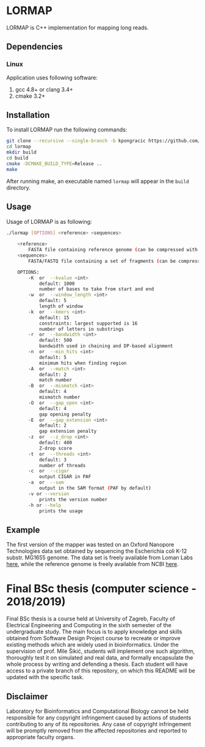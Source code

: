 # LORMAP

LORMAP is C++ implementation for mapping long reads. 

## Dependencies

### Linux

Application uses following software:

1. gcc 4.8+ or clang 3.4+
2. cmake 3.2+

## Installation

To install LORMAP run the following commands:

```bash
git clone --recursive --single-branch -b kpongracic https://github.com/lbcb-edu/BSc-thesis-18-19.git lormap
cd lormap
mkdir build
cd build
cmake -DCMAKE_BUILD_TYPE=Release ..
make
```

After running make, an executable named `lormap` will appear in the `build` directory.

## Usage

Usage of LORMAP is as following:

```bash
./lormap [OPTIONS] <reference> <sequences>
	
    <reference>
        FASTA file containing reference genome (can be compressed with gzip)
    <sequences>
        FASTA/FASTQ file containing a set of fragments (can be compressed with gzip)

    OPTIONS:
        -K  or  --kvalue <int>
            default: 1000
            number of bases to take from start and end
        -w  or  --window_length <int>
            default: 5
            length of window
        -k  or  --kmers <int>
            default: 15
            constraints: largest supported is 16
            number of letters in substrings
        -r  or  --bandwidth <int>
            default: 500
            bandwidth used in chaining and DP-based alignment
        -n  or  --min_hits <int>
            default: 5
            minimum hits when finding region
        -A  or  --match <int>
            default: 2
            match number
        -B  or  --mismatch <int>
            default: 4
            mismatch number
        -O  or  --gap_open <int>
            default: 4
            gap opening penalty
        -E  or  --gap_extension <int>
            default: 2	
            gap extension penalty
        -z  or  --z_drop <int>	
            default: 400	
            Z-drop score
        -t  or  --threads <int>
            default: 3
            number of threads
        -c  or  --cigar 
            output CIGAR in PAF
        -a  or  --sam
            output in the SAM format (PAF by default)
        -v or --version
            prints the version number
        -h or --help
            prints the usage			
```

## Example

The first version of the mapper was tested on an Oxford Nanopore Technologies data set obtained by sequencing the Escherichia coli K-12 substr. MG1655 genome. The data set is freely available from Loman Labs [here](https://nanopore.s3.climb.ac.uk/MAP006-1_2D_pass.fasta), while the reference genome is freely available from NCBI [here](https://bit.ly/2PCYHWr).

# Final BSc thesis (computer science - 2018/2019)

Final BSc thesis is a course held at University of Zagreb, Faculty of Electrical Engineering and Computing in the sixth semester of the undergraduate study. The main focus is to apply knowledge and skills obtained from Software Design Project course to recreate or improve existing methods which are widely used in bioinformatics. Under the supervision of prof. Mile Šikić, students will implement one such algorithm, thoroughly test it on simulated and real data, and formally encapsulate the whole process by writing and defending a thesis. Each student will have access to a private branch of this repository, on which this README will be updated with the specific task.

## Disclaimer

Laboratory for Bioinformatics and Computational Biology cannot be held responsible for any copyright infringement caused by actions of students contributing to any of its repositories. Any case of copyright infringement will be promptly removed from the affected repositories and reported to appropriate faculty organs.
